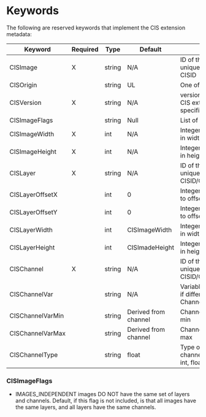 # Keywords

The following are reserved keywords that implement the CIS extension metadata:

|Keyword| Required | Type | Default | Definition |
|-|-|-|-|-|
|CISImage           |X|string|N/A|ID of the image. Any unique string on the path CISID|
|CISOrigin          | |string|UL |One of "UL, UR, LL, LR"|
|CISVersion         |X|string|N/A|version number of the CIS extension specification|
|CISImageFlags      | |string|Null|List of image flags|
|CISImageWidth      |X|int   |N/A|Integer, number of pixels in width|
|CISImageHeight     |X|int   |N/A|Integer, number of pixels in height|
|CISLayer           |X|string|N/A|ID of the layer. Any unique string on the path CISID/CISImage| 
|CISLayerOffsetX    | |int   |0|Integer, number of pixels to offset layer origin|
|CISLayerOffsetY    | |int   |0|Integer, number of pixels to offset layer origin|
|CISLayerWidth      | |int   |CISImageWidth|Integer, number of pixels in width|
|CISLayerHeight     | |int   |CISImadeHeight|Integer, number of pixels in height|
|CISChannel         |X|string|N/A|ID of the channel. Any unique string on the path CISID/CISImage/CISLayer| 
|CISChannelVar      | |string|N/A|Variable for the channel, if different from the Channel ID|
|CISChannelVarMin   | |string|Derived from channel|Channel variable global min|
|CISChannelVarMax   | |string|Derived from channel|Channel variable global max|
|CISChannelType     | |string|float|Type of data in the channel. One of string, int, float|


### CISImageFlags

- IMAGES_INDEPENDENT images DO NOT have the same set of layers and channels. 
    Default, if this flag is not included, is that all images 
    have the same layers, and all layers have the same channels.
